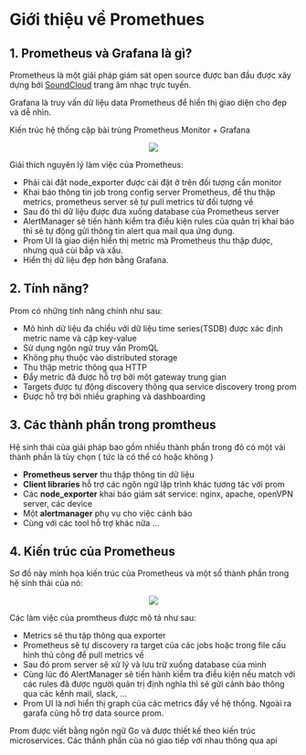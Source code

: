 # Giới thiệu về Promethues

## 1. Prometheus và Grafana là gì? 

Prometheus là một giải pháp giám sát open source được ban đầu được xây dựng bởi <a href='https://soundcloud.com/'>SoundCloud</a> trang âm nhạc trực tuyến.

Grafana là truy vấn dữ liệu data Prometheus để hiển thị giao diện cho đẹp và dễ nhìn.

Kiến trúc hệ thống cặp bài trùng Prometheus Monitor + Grafana

<div style="text-align:center"><img src="https://i0.wp.com/samirbehara.com/wp-content/uploads/2019/05/prometheus-architecture.png?resize=700%2C389&ssl=1"></div>

Giải thích nguyên lý làm việc của Prometheus:
- Phải cài đặt node_exporter được cài đặt ở trên đối tượng cần monitor 
- Khai báo thông tin job trong config server Prometheus, để thu thập metrics, prometheus server sẽ tự pull metrics từ đối tượng về
- Sau đó thì dữ liệu được đưa xuống database của Prometheus server
- AlertManager sẽ tiến hành kiểm tra điều kiện rules của quản trị khai báo thì sẽ tự động gửi thông tin alert qua mail qua ứng dụng.
- Prom UI là giao diện hiển thị metric mà Prometheus thu thập được, nhưng quá cùi bắp và xấu.
- Hiển thị dữ liệu đẹp hơn bằng Grafana.

## 2. Tính năng? 

Prom có những tính năng chính như sau: 

- Mô hình dữ liệu đa chiều với dữ liệu time series(TSDB) được xác định metric name và cặp key-value 
- Sử dụng ngôn ngữ truy vấn PromQL 
- Không phụ thuộc vào distributed storage
- Thu thập metric thông qua HTTP 
- Đẩy metric đã được hỗ trợ bởi một gateway trung gian 
- Targets được tự động discovery thông qua service discovery trong prom 
- Được hỗ trợ bởi nhiều graphing và dashboarding 

## 3. Các thành phần trong promtheus 

Hệ sinh thái của giải pháp bao gồm nhiều thành phần trong đó có một vài thành phần là tùy chọn ( tức là có thể có hoặc không )

- **Prometheus server** thu thập thông tin dữ liệu 
- **Client libraries** hỗ trợ các ngôn ngữ lập trình khác tương tác với prom 
- Các **node_exporter** khai báo giám sát service: nginx, apache, openVPN server, các device 
- Một **alertmanager** phụ vụ cho việc cảnh báo 
- Cùng với các tool hỗ trợ khác nữa ...

## 4. Kiến trúc của Prometheus 

Sơ đồ này minh họa kiến ​​trúc của Prometheus và một số thành phần trong hệ sinh thái của nó:

<div style="text-align:center"><img src="https://i0.wp.com/samirbehara.com/wp-content/uploads/2019/05/prometheus-architecture.png?resize=700%2C389&ssl=1"></div>

Các làm việc của promtheus được mô tả như sau: 

- Metrics sẽ thu tập thông qua exporter 
- Prometheus sẽ tự discovery ra target của các jobs hoặc trong file cấu hình thủ công để pull metrics về 
- Sau đó prom server sẽ xử lý và lưu trữ xuống database của mình
- Cùng lúc đó AlertManager sẽ tiến hành kiểm tra điều kiện nếu match với các rules đã được người quản trị định nghĩa thì sẽ gửi cảnh báo thông qua các kênh mail, slack, ... 
- Prom UI là nơi hiển thị graph của các metrics đẩy về hệ thống. Ngoài ra garafa cũng hỗ trợ data source prom. 

Prom được viết bằng ngôn ngữ Go và được thiết kế theo kiến trúc microservices. Các thầnh phần của nó giao tiếp với nhau thông qua api 
